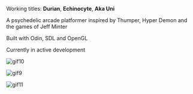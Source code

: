 Working titles: **Durian**, **Echinocyte**, **Aka Uni**

A psychedelic arcade platformer inspired by Thumper, Hyper Demon and the games of Jeff Minter

Built with Odin, SDL and OpenGL

Currently in active development


![gif10](https://github.com/user-attachments/assets/a14e0979-7e81-43b4-9420-be9481e31121)

![gif9](https://github.com/user-attachments/assets/8d77713d-0803-4faf-a05d-a64def161e54)

![gif11](https://github.com/user-attachments/assets/f673ebd2-79e1-4c4a-91f2-6ce75351a162)
